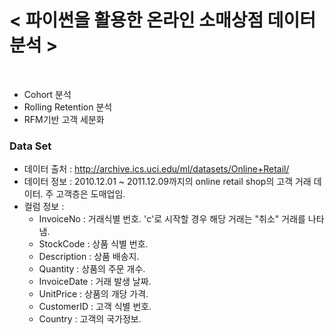 # < 파이썬을 활용한 온라인 소매상점 데이터 분석 >

<br>

* Cohort 분석
* Rolling Retention 분석
* RFM기반 고객 세분화

### Data Set

- 데이터 출처 : http://archive.ics.uci.edu/ml/datasets/Online+Retail/
- 데이터 정보 : 2010.12.01 ~ 2011.12.09까지의 online retail shop의 고객 거래 데이터. 주 고객층은 도매업임.
- 컬럼 정보 :
    * InvoiceNo : 거래식별 번호. 'c'로 시작할 경우 해당 거래는 "취소" 거래를 나타냄.
    * StockCode : 상품 식별 번호.
    * Description : 상품 배송지.
    * Quantity : 상품의 주문 개수.
    * InvoiceDate : 거래 발생 날짜.
    * UnitPrice : 상품의 개당 가격.
    * CustomerID : 고객 식별 번호.
    * Country : 고객의 국가정보.

